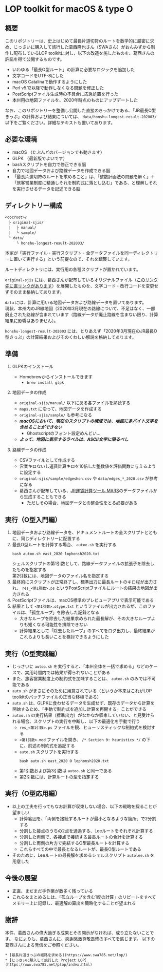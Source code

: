 # LOP toolkit for macOS & type O

## 概要

このリポジトリーは、史上はじめて最長片道切符のルートを数学的に厳密に求め、じっさいに購入して旅行した葛西隆也さん（SWAさん）がおんみずから制作し配布しているLOP toolkitに対し、以下の改造を施したものを、葛西さんの許諾を得て公開するものです。

* いわゆる「最長O型ルート」の計算に必要なロジックを追加した
* 文字コードをUTF-8にした
* macOS Catalinaで動作するようにした
* Perl v5.12以降で動作しなくなる問題を修正した
* PostScriptファイル生成時の不具合に応急処置を行った
* 本州用の地図ファイルを、2020年時点のものにアップデートした

なお、このリポジトリーを整備し公開した直接のきっかけである、「JR最長O型きっぷ」の計算および結果については、 `data/honshu-longest-result-202003/` 以下をご覧ください。詳細なテキストも置いてあります。

## 必要な環境

* macOS （たぶんどのバージョンでも動きます）
* GLPK （最新版でよいです）
* bashスクリプトを自力で修正できる脳
* 自力で地図データおよび路線データを作成できる脳
* 「最長片道切符のルートを求めること」は、「整数計画法の問題を解く」＋「旅客営業制度に精通しそれを制約式に落とし込む」である、と理解しそれを実行させるデータを記述できる脳

## ディレクトリー構成

    <docroot>/
    　├ original-sjis/
    　| 　├ manual/
    　| 　└ sample/
    　└ data/
    　  　└ honshu-longest-result-202003/

本家が「実行ファイル・実行スクリプト・全データファイルを同一ディレクトリーに置いて実行する」という前提なので、それを踏襲しています。

ルートディレクトリには、実行用の各種スクリプトが置かれています。

`original-sjis` には、葛西さんが配布しているオリジナルファイル（[このリンク先に直リンクがあります](https://www.swa785.net/lop/lop_a032.html#download)）を展開したものを、文字コード・改行コードを変更せずそのまま格納してあります。

`data` には、計算に用いる地図データおよび路線データを置いてあります。  
現状、本州内のJR線地図（2020年3月現在の路線について、不足はなく、一部廃止された路線が含まれています（路線データが廃止路線を含まない限り、計算結果に影響はありません）。

`honshu-longest-result-202003` には、とりあえず「2020年3月現在のJR最長O型きっぷ」の計算結果およびそのくわしい解説を格納してあります。

## 準備

1. GLPKのインストール
    * Homebrewからインストールできます
        * `brew install glpk`

1. 地図データの作成
    * `original-sjis/manual/` 以下にある各ファイルを熟読する
    * `maps.txt` に沿って、地図データを作成する
    * `original-sjis/sample/` も参考になる
    * ***macOSにおいて、現在のスクリプトの構成では、地図に多バイト文字を含めることができない***
        * Ghostscriptのフォント設定めんどい…
    * ***よって、地図に表示するラベルは、ASCII文字に限るべし***

1. 路線データの作成
    * CSVファイルとして作成する
    * 営業キロないし運賃計算キロを10倍した整数値を評価関数に与えるように設定する
    * `original-sjis/sample/edgeshon.csv` や `data/edges_*_2020.csv` が参考になる
    * 葛西さんが配布している、[JR運賃計算ツール MARS](https://www.swa785.net/pub/mars/index.html)のデータファイルから生成することもできる
        * ただしその場合、地図データとの整合性をとる必要がある

## 実行（O型入門編）

1. 地図データおよび路線データを、ドキュメントルートの全スクリプトとともに、同じディレクトリーに配置する
1. 最長O型ルートを計算する場合、 `autoo.sh` を実行する
    ~~~
    bash autoo.sh east_2020 lophonsh2020.txt
    ~~~  
    シェルスクリプトの第1引数として、路線データファイルの拡張子を除去したものを指定する  
    第2引数には、地図データのファイル名を指定する
1. 最終的にスクリプトが正常終了し、標準出力に最長ルートのキロ程が出力され、 `res_<第1引数>.ps` というPostScriptファイルにルートの結果の地図が出力される
1. PostScriptファイルは、macOS標準のプレビューアプリで表示可能である
1. 結果として `<第1引数>.otype.txt` というファイルが出力されるが、このファイルは、「孤立ループ」を除去した記録となる
    * 大きなループを除去した結果求められた最長解が、その大きなループよりも短くなる可能性を排除できない
    * 計算結果として「除去したループ」のすべてをログ出力し、最終結果がこれらよりも長いことを検討できるようにした

## 実行（O型実践編）

* じっさいに `autoo.sh` を実行すると、「本州全体を一括で求める」などのケースで、実用時間内では結果が得られないことがある
* また、旅客営業制度上の制約式を加味することは、 `autoo.sh` のみでは不可能である
* `auto.sh` がまさにそのために用意されている（というか本来はこれがLOP toolkitのバッチファイルの正当な移植である） 
* `auto.sh` は、GLPKに食わせるデータを生成せず、既存のデータから計算を開始するため、「手動で制約式を追加し計算を再開する」ことができる
* `autoo.sh` の実行結果（標準出力）がなかなか収束していない、と見受けられる場合、スクリプトの実行を中断し、以下の最適化を手動で行う
    * `res_<第1引数>.ps` ファイルを観、ヒューリスティックな制約式を検討する
    * `<第1引数>.mod` ファイルを開き、 `/* Section 9: heuristics */` の下に、前述の制約式を追記する
    * `auto.sh` スクリプトを実行する
        ~~~
        bash auto.sh east_2020 O lophonsh2020.txt
        ~~~
    * 第1引数および第3引数は `autoo.sh` と同一である
    * 第2引数には、計算ルートの型を指定する

## 実行（O型応用編）

* 以上の工夫を行ってもなお計算が収束しない場合、以下の戦略を採ることが望ましい
    * 計算範囲を、「両側を接続するルートが最小となるような箇所」で2分割する
    * 分割した接点のうちの2点を通過する、Leeルートをそれぞれ計算する
    * 分割した両側で、各接点で接続する最長ルートの合計を計算する
    * 分割した両側の片方で完結するO型最長ルートを計算する
    * これらすべての中で最長となるルートが、最長O型ルートである
* そのために、Leeルートの最長解を求めるシェルスクリプト `autolee.sh` を用意した

## 今後の展望

* 正直、まだまだ手作業が数多く残っている
* これらをまとめるには、「孤立ループを含む1度の計算」のリピートをすべてメモリー上に記録し、最適解の算出を簡略化することが望まれる

## 謝辞

本件、葛西さんの偉大過ぎる成果とその開示がなければ、成り立たないことです。
なによりも、葛西さんに、感謝感激尊敬畏怖のすべてを感じます。
以下の葛西さんによる発信をご参照ください。

    * [最長片道きっぷの経路を求める](https://www.swa785.net/lop/)
    * [じっさいに購入して旅行した Project LOP](https://www.swa785.net/plop/index.html)
